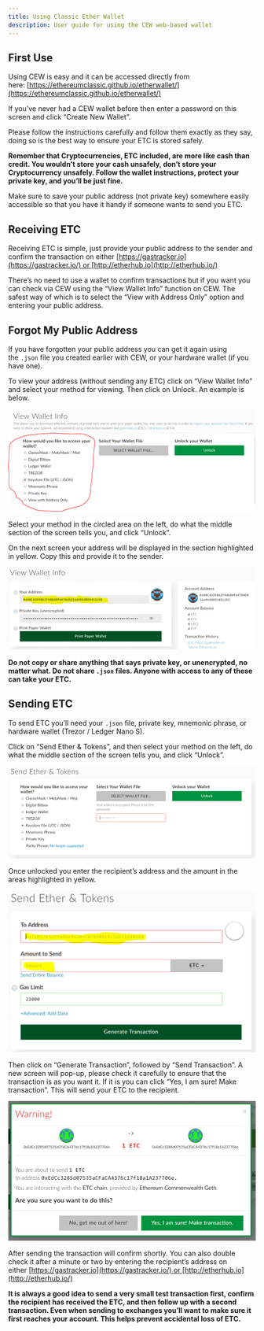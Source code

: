 ```yaml
---
title: Using Classic Ether Wallet
description: User guide for using the CEW web-based wallet
---
```


## First Use

Using CEW is easy and it can be accessed directly from here: [https://ethereumclassic.github.io/etherwallet/](https://ethereumclassic.github.io/etherwallet/)

If you’ve never had a CEW wallet before then enter a password on this screen and click “Create New Wallet”.

Please follow the instructions carefully and follow them exactly as they say, doing so is the best way to ensure your ETC is stored safely.

**Remember that Cryptocurrencies, ETC included, are more like cash than credit. You wouldn’t store your cash unsafely, don’t store your Cryptocurrency unsafely. Follow the wallet instructions, protect your private key, and you’ll be just fine.**

Make sure to save your public address (not private key) somewhere easily accessible so that you have it handy if someone wants to send you ETC.

## Receiving ETC

Receiving ETC is simple, just provide your public address to the sender and confirm the transaction on either [https://gastracker.io](https://gastracker.io/) or [http://etherhub.io](http://etherhub.io/)

There’s no need to use a wallet to confirm transactions but if you want you can check via CEW using the “View Wallet Info” function on CEW. The safest way of which is to select the “View with Address Only” option and entering your public address.

## Forgot My Public Address

If you have forgotten your public address you can get it again using the `.json` file you created earlier with CEW, or your hardware wallet (if you have one).

To view your address (without sending any ETC) click on “View Wallet Info” and select your method for viewing. Then click on Unlock. An example is below.

![View Wallet Info](./view_wallet_info.png)

Select your method in the circled area on the left, do what the middle section of the screen tells you, and click “Unlock”.

On the next screen your address will be displayed in the section highlighted in yellow. Copy this and provide it to the sender.

![View Wallet Address](./view_wallet_address.png)

**Do not copy or share anything that says private key, or unencrypted, no matter what. Do not share `.json` files. Anyone with access to any of these can take your ETC.**

## Sending ETC

To send ETC you’ll need your `.json` file, private key, mnemonic phrase, or hardware wallet (Trezor / Ledger Nano S).

Click on “Send Ether & Tokens”, and then select your method on the left, do what the middle section of the screen tells you, and click “Unlock”.

![Send ETC](./send_etc-1.png)

Once unlocked you enter the recipient’s address and the amount in the areas highlighted in yellow.

![Send ETC](./send_etc-2.png)

Then click on “Generate Transaction”, followed by “Send Transaction”. A new screen will pop-up, please check it carefully to ensure that the transaction is as you want it. If it is you can click “Yes, I am sure! Make transaction”. This will send your ETC to the recipient.

![Confirm Send](./send_etc_confirm.png)

After sending the transaction will confirm shortly. You can also double check it after a minute or two by entering the recipient’s address on either [https://gastracker.io](https://gastracker.io/) or [http://etherhub.io](http://etherhub.io/)

**It is always a good idea to send a very small test transaction first, confirm the recipient has received the ETC, and then follow up with a second transaction. Even when sending to exchanges you’ll want to make sure it first reaches your account. This helps prevent accidental loss of ETC.**